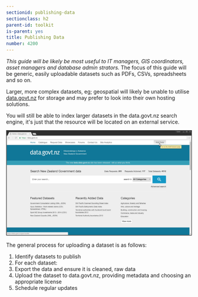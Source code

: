 ```yaml
---
sectionid: publishing-data
sectionclass: h2
parent-id: toolkit
is-parent: yes
title: Publishing Data
number: 4200
---
```


_This guide will be likely be most useful to IT managers, GIS coordinators, asset managers and database admin strators._
The focus of this guide will be generic, easily uploadable datasets such as PDFs, CSVs, spreadsheets and so on.

Larger, more complex datasets, eg; geospatial will likely be unable to utilise [data.govt.nz](https://data.govt.nz) for storage and may prefer to look into their own hosting solutions.

You will still be able to index larger datasets in the data.govt.nz search engine, it's just that the resource will be located on an external service.

![Data.govt.nz homepage](/uploads/publishing-data/01-homepage.jpg)

The general process for uploading a dataset is as follows:

1. Identify datasets to publish
2. For each dataset:
  1. Export the data and ensure it is cleaned, raw data
  2. Upload the dataset to data.govt.nz, providing metadata and choosing an appropriate license
3. Schedule regular updates
